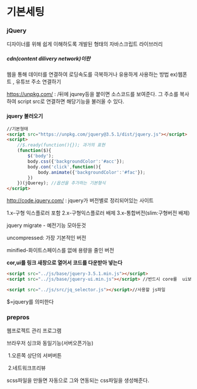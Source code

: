# 기본세팅

### jQuery

디자이너를 위해 쉽게 이해하도록 개발된 형태의 자바스크립트 라이브러리

##### cdn(content dilivery network)이란

웹을 통해 데이터를 연결하여 로딩속도를 극복하거나 유용하게 사용하는 방법 ex)웹폰트 , 유튜브 주소 연결하기

https://unpkg.com/ : /뒤에 jqurey등을 붙이면 소스코드를 보여준다. 그 주소를 복사하여 script src로 연결하면 해당기능을 불러올 수 있다.

#### jquery 불러오기

```html
//기본형태
<script src="https://unpkg.com/jquery@3.5.1/dist/jquery.js"></script>
<script>
    //$.ready(function(){}); 과거의 표현
    (function($){
        $('body');
        body.css({'backgroundColor':'#acc'});
        body.con('click',function(){
            body.animate({'backgroundColor':'#fac'});
        })
    })(jQuerey); //옵션을 추가하는 기본형식
</script>

```

http://code.jquery.com/ : jquery가 버전별로 정리되어있는 사이트

1.x-구형 익스플로러 포함 2.x-구형익스플로러 배제 3.x-통합버전(slim:구형버전 배제)

jquery migrate - 예전기능 모아둔것

uncompressed: 가장 기본적인 버전

minified-화이트스페이스를 없애 용량을 줄인 버전



**cor,ui를 링크 새창으로 열어서 코드를 다운받아 넣는다**

```html
<script src="../js/base/jquery-3.5.1.min.js"></script>
<script src="../js/base/jquery-ui.min.js"></script> //반드시 core를  ui보다 먼저 연결해야함

<script src="../js/src/jq_selector.js"></script>//사용할 js파일
```

$=jquery를 의미한다



### prepros

웹프로젝트 관리 프로그램

브라우저 싱크와 동일기능(서버오픈가능)

​	1.오른쪽 상단의 서버버튼

​	2.네트워크프리뷰

scss파일을 만들면 자동으로 그와 연동되는 css파일을 생성해준다.